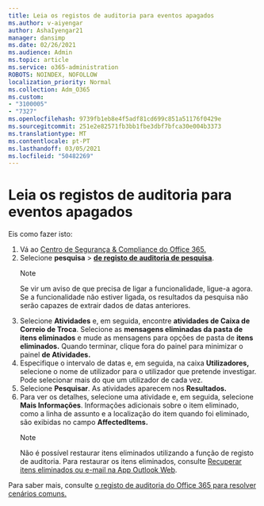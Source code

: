 ```yaml
---
title: Leia os registos de auditoria para eventos apagados
ms.author: v-aiyengar
author: AshaIyengar21
manager: dansimp
ms.date: 02/26/2021
ms.audience: Admin
ms.topic: article
ms.service: o365-administration
ROBOTS: NOINDEX, NOFOLLOW
localization_priority: Normal
ms.collection: Adm_O365
ms.custom:
- "3100005"
- "7327"
ms.openlocfilehash: 9739fb1eb8e4f5adf81cd699c851a51176f0429e
ms.sourcegitcommit: 251e2e82571fb3bb1fbe3dbf7bfca30e004b3373
ms.translationtype: MT
ms.contentlocale: pt-PT
ms.lasthandoff: 03/05/2021
ms.locfileid: "50482269"
---
```

# <a name="read-the-audit-logs-for-deleted-events"></a>Leia os registos de auditoria para eventos apagados

Eis como fazer isto:

1. Vá ao [Centro de Segurança & Compliance do Office 365.](https://go.microsoft.com/fwlink/p/?linkid=2077143)
1. Selecione **pesquisa**  >  [**de registo de auditoria de pesquisa**](https://go.microsoft.com/fwlink/?linkid=2103759).
    > [!NOTE]
    > Se vir um aviso de que precisa de ligar a funcionalidade, ligue-a agora. Se a funcionalidade não estiver ligada, os resultados da pesquisa não serão capazes de extrair dados de datas anteriores.
1. Selecione **Atividades** e, em seguida, encontre **atividades de Caixa de Correio de Troca**. Selecione as **mensagens eliminadas da pasta de itens eliminados** e mude as mensagens para opções de pasta de **itens eliminados.** Quando terminar, clique fora do painel para minimizar o painel **de Atividades.**
1. Especifique o intervalo de datas e, em seguida, na caixa **Utilizadores,** selecione o nome de utilizador para o utilizador que pretende investigar. Pode selecionar mais do que um utilizador de cada vez.
1. Selecione **Pesquisar**. As atividades aparecem nos **Resultados.**
1. Para ver os detalhes, selecione uma atividade e, em seguida, selecione **Mais Informações**. Informações adicionais sobre o item eliminado, como a linha de assunto e a localização do item quando foi eliminado, são exibidas no campo **AffectedItems.**
    > [!NOTE]
    > Não é possível restaurar itens eliminados utilizando a função de registo de auditoria. Para restaurar os itens eliminados, consulte [Recuperar itens eliminados ou e-mail na App Outlook Web](https://go.microsoft.com/fwlink/?linkid=2103759).

Para saber mais, consulte [o registo de auditoria do Office 365 para resolver cenários comuns.](https://go.microsoft.com/fwlink/?linkid=2103944)
